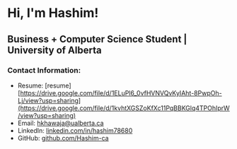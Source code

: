 # Hi, I'm Hashim!

## Business + Computer Science Student | University of Alberta

### Contact Information:
- Resume: [resume][https://drive.google.com/file/d/1ELuPl6_0vfHVNVQvKyIAht-8PwpOh-Lj/view?usp=sharing](https://drive.google.com/file/d/1kvhtXGSZoKfXc11PqBBKGlq4TPOhIprW/view?usp=sharing)
- Email: [hkhawaja@ualberta.ca](mailto:hkhawaja@ualberta.ca)
- LinkedIn: [linkedin.com/in/hashim78680](https://linkedin.com/in/hashim78680)
- GitHub: [github.com/Hashim-ca](https://github.com/Hashim-ca)
